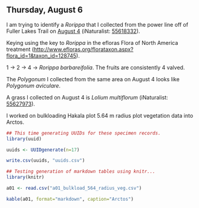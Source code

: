 
## Thursday, August 6

I am trying to identify a *Rorippa* that I collected from the power line off of Fuller Lakes Trail on [August 4](#tuesday-august-4) (iNaturalist: [55618332](https://www.inaturalist.org/observations/55618332)).

Keying using the key to *Rorippa* in the efloras Flora of North America treatment (<http://www.efloras.org/florataxon.aspx?flora_id=1&taxon_id=128745>).

1 -> 2 -> 4 -> *Rorippa barbareifolia*. The fruits are consistently 4 valved.

The *Polygonum* I collected from the same area on August 4 looks like *Polygonum aviculare*.

A grass I collected on August 4 is *Lolium multiflorum* (iNaturalist: [55627973](https://www.inaturalist.org/observations/55627973)).

I worked on bulkloading Hakala plot 5.64 m radius plot vegetation data into Arctos.

```r
## This time generating UUIDs for these specimen records.
library(uuid)

uuids <- UUIDgenerate(n=17)

write.csv(uuids, "uuids.csv")
```

```r
## Testing generation of markdown tables using knitr...
library(knitr)

a01 <- read.csv("a01_bulkload_564_radius_veg.csv")

kable(a01, format="markdown", caption="Arctos")

```